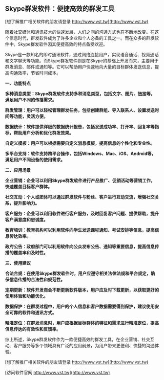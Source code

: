 ## **Skype群发软件：便捷高效的群发工具**

[想了解推广相关软件的朋友请登录 http://www.vst.tw](http://www.vst.tw)

随着社交媒体和通讯技术的快速发展，人们之间的沟通方式也在不断地改变。在这个信息时代，群发软件成为了许多企业和个人必备的工具之一。而在众多的群发软件中，Skype群发软件因其便捷高效的特点备受欢迎。

Skype是一款知名的即时通讯软件，通过网络连接用户，实现语音通话、视频通话和文字聊天等功能。而Skype群发软件则是在Skype的基础上开发而来，主要用于群发消息、邮件或通知等。它可以帮助用户快速地向大量的目标群体发送信息，提高沟通效率，节省时间成本。

**一、功能特点**

**多种消息类型：Skype群发软件支持多种消息类型，包括文字、图片、链接等，满足用户不同的传播需求。**

**群发管理：用户可以轻松管理群发任务，包括创建群组、导入联系人、设置发送时间等功能，灵活方便。**

**数据统计：软件提供详细的数据统计报告，包括发送成功率、打开率、回复率等指标，帮助用户分析和优化群发效果。**

**自定义模板：用户可以根据需要自定义消息模板，提高信息的个性化和专业性。**

**多平台支持：软件支持跨平台操作，包括Windows、Mac、iOS、Android等，满足用户不同设备的使用需求。**

**二、应用场景**

**企业营销：企业可以利用Skype群发软件进行产品推广、促销活动等营销工作，快速覆盖目标客户群体。**

**社交互动：个人或团体可以通过群发软件与粉丝、客户进行互动交流，增强社交关系，提升影响力。**

**客户服务：企业可以利用软件进行客户服务，及时回复客户问题、提供帮助，提升客户满意度和忠诚度。**

**教育培训：教育机构可以利用软件向学生发送课程通知、考试安排等信息，提高信息传达效率。**

**政府公告：政府部门可以利用软件向公众发布公告、通知等重要信息，提高信息传播的覆盖率和及时性。**

**三、使用建议**

**合法合规：在使用Skype群发软件时，用户应遵守相关法律法规和平台规定，确保信息传播的合法性和规范性。**

**定期更新：软件开发商会不断更新软件版本，用户应及时下载更新，以获取更好的使用体验和功能优化。**

**数据保护：在群发过程中，用户的个人信息和客户数据需要得到保护，建议使用安全可靠的软件和通讯方式。**

**精准定位：在群发消息时，用户应根据目标群体的特征和需求进行精准定位，提高信息传达的有效性和反馈率。**

综上所述，Skype群发软件作为一款便捷高效的群发工具，在企业营销、社交互动、客户服务等多个领域具有广泛的应用前景，为用户带来更便利、快捷的沟通体验。

[想了解推广相关软件的朋友请登录 http://www.vst.tw](http://www.vst.tw)


[访问软件官网 http://www.vst.tw](http://www.vst.tw)
